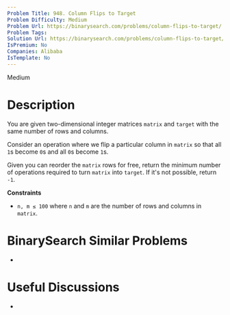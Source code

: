 ```yaml
---
Problem Title: 948. Column Flips to Target
Problem Difficulty: Medium
Problem Url: https://binarysearch.com/problems/column-flips-to-target/
Problem Tags: 
Solution Url: https://binarysearch.com/problems/column-flips-to-target/solutions/
IsPremium: No
Companies: Alibaba
IsTemplate: No
---
```


<span style="color: ;">Medium</span>

# Description

You are given two-dimensional integer matrices `matrix` and `target` with the same number of rows and columns.

Consider an operation where we flip a particular column in `matrix` so that all `1`s become `0`s and all `0`s become `1`s.

Given you can reorder the `matrix` rows for free, return the minimum number of operations required to turn `matrix` into `target`. If it's not possible, return `-1`.

**Constraints**
- `n, m ≤ 100` where `n` and `m` are the number of rows and columns in `matrix`.

# BinarySearch Similar Problems

- []()

# Useful Discussions

- []()
